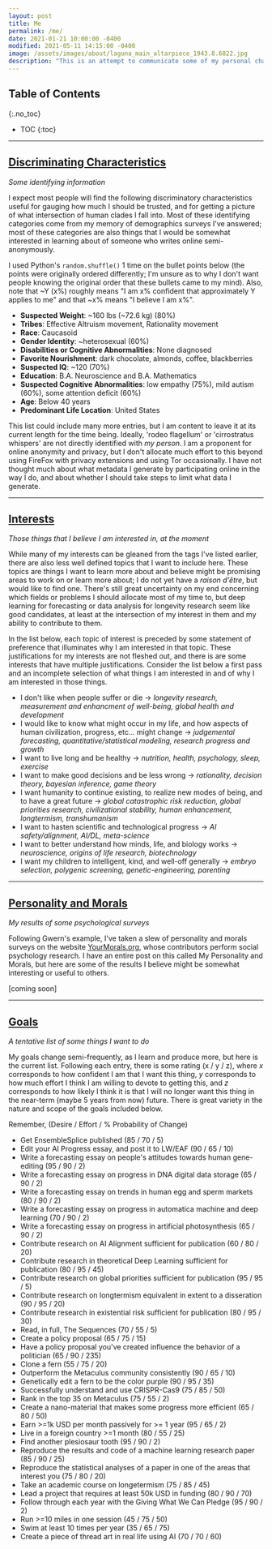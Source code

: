 ```yaml
---
layout: post
title: Me
permalink: /me/
date: 2021-01-21 10:00:00 -0400
modified: 2021-05-11 14:15:00 -0400
image: /assets/images/about/laguna_main_altarpiece_1943.8.6822.jpg
description: "This is an attempt to communicate some of my personal charactistics, along with my personality, interests, and goals, so that you can assess how much you should trust me."
---
```


<!-- Considerations for this post:
What is this site about?
Why does this site exist?
Who are you?
  What are your goals?
  What are your instruments?-->

## Table of Contents
{:.no_toc}
* TOC
{:toc}

---

## [Discriminating Characteristics](#discriminating-characteristics)
_Some identifying information_

I expect most people will find the following discriminatory characteristics useful for gauging how much I should be trusted, and for getting a picture of what intersection of human clades I fall into. Most of these identifying categories come from my memory of demographics surveys I've answered; most of these categories are also things that I would be somewhat interested in learning about of someone who writes online semi-anonymously. 

I used Python's ```random.shuffle()``` 1 time on the bullet points below (the points were originally ordered differently; I'm unsure as to why I don't want people knowing the original order that these bullets came to my mind). Also, note that ~Y (x%) roughly means "I am x% confident that approximately Y applies to me" and that ~x% means "I believe I am x%".

- __Suspected Weight__: ~160 lbs (~72.6 kg) (80%)
- __Tribes__: Effective Altruism movement,  Rationality movement
- __Race__: Caucasoid
- __Gender Identity__: ~heterosexual (60%)
- __Disabilities or Cognitive Abnormalities__: None diagnosed
- __Favorite Nourishment__: dark chocolate, almonds, coffee, blackberries
- __Suspected IQ__: ~120 (70%)
- __Education__: B.A. Neuroscience and B.A. Mathematics
- __Suspected Cognitive Abnormalities__: low empathy (75%), mild autism (60%), some attention deficit (60%)
- __Age__: Below 40 years
- __Predominant Life Location__: United States 

This list could include many more entries, but I am content to leave it at its current length for the time being. Ideally, 'rodeo flagellum' or 'cirrostratus whispers' are not directly identified with _my person_. I am a proponent for online anonymity and privacy, but I don't allocate much effort to this beyond using FireFox with privacy extensions and using Tor occasionally. I have not thought much about what metadata I generate by participating online in the way I do, and about whether I should take steps to limit what data I generate.  

---

## [Interests](#interests)
_Those things that I believe I am interested in, at the moment_

While many of my interests can be gleaned from the tags I've listed earlier, there are also less well defined topics that I want to include here. These topics are things I want to learn more about and believe might be promising areas to work on or learn more about; I do not yet have a _raison d'être_, but would like to find one. There's still great uncertainty on my end concerning which fields or problems I should allocate most of my time to, but deep learning for forecasting or data analysis for longevity research seem like good candidates, at least at the intersection of my interest in them and my ability to contribute to them.

In the list below, each topic of interest is preceded by some statement of preference that illuminates why I am interested in that topic. These justifications for my interests are not fleshed out, and there is are some interests that have multiple justifications. Consider the list below a first pass and an incomplete selection of what things I am interested in and of why I am interested in those things. 

- I don't like when people suffer or die &rarr; _longevity research, measurement and enhancment of well-being, global health and development_
- I would like to know what might occur in my life, and how aspects of human civilization, progress, etc... might change &rarr; _judgemental forecasting, quantitative/statistical modeling, research progress and growth_
- I want to live long and be healthy &rarr; _nutrition, health, psychology, sleep, exercise_
- I want to make good decisions and be less wrong &rarr; _rationality, decision theory, bayesian inference, game theory_
- I want humanity to continue existing, to realize new modes of being, and to have a great future &rarr; _global catastrophic risk reduction, global priorities research, civilizational stability, human enhancement, longtermism, transhumanism_
- I want to hasten scientific and technological progress &rarr; _AI safety/alignment, AI/DL, meta-science_
- I want to better understand how minds, life, and biology works &rarr; _neuroscience, origins of life research, biotechnology_
- I want my children to intelligent, kind, and well-off generally &rarr; _embryo selection, polygenic screening, genetic-engineering, parenting_

---

## [Personality and Morals](#personality-morals)
_My results of some psychological surveys_

Following Gwern's example, I've taken a slew of personality and morals surveys on the website [YourMorals.org](https://yourmorals.org/), whose contributors perform social psychology research. I have an entire post on this called My Personality and Morals, but here are some of the results I believe might be somewhat interesting or useful to others.

[coming soon]

---

## [Goals](#goals)
_A tentative list of some things I want to do_ 

My goals change semi-frequently, as I learn and produce more, but here is the current list. Following each entry, there is some rating (x / y / z), where _x_ corresponds to how confident I am that I want this thing, _y_ corresponds to how much effort I think I am willing to devote to getting this, and _z_ corresponds to how likely I think it is that I will no longer want this thing in the near-term (maybe 5 years from now) future. There is great variety in the nature and scope of the goals included below. 

Remember, (Desire / Effort / % Probability of Change) 

- Get EnsembleSplice published (85 / 70 / 5) 
- Edit your AI Progress essay, and post it to LW/EAF (90 / 65 / 10) 
- Write a forecasting essay on people's attitudes towards human gene-editing (95 / 90 / 2) 
- Write a forecasting essay on progress in DNA digital data storage (65 / 90 / 2)
- Write a forecasting essay on trends in human egg and sperm markets (80 / 90 / 2)
- Write a forecasting essay on progress in automatica machine and deep learning (70 / 90 / 2)
- Write a forecasting essay on progress in artificial photosynthesis (65 / 90 / 2)
- Contribute research on AI Alignment sufficient for publication (60 / 80 / 20) 
- Contribute research in theoretical Deep Learning sufficient for publication (80 / 95 / 45)
- Contribute research on global priorities sufficient for publication (95 / 95 / 5)
- Contribute research on longtermism equivalent in extent to a disseration (90 / 95 / 20)
- Contribute research in existential risk sufficient for publication (80 / 95 / 30)
- Read, in full, The Sequences (70 / 55 / 5)
- Create a policy proposal (65 / 75 / 15)
- Have a policy proposal you've created influence the behavior of a politician (65 / 90 / 235) 
- Clone a fern (55 / 75 / 20)
- Outperform the Metaculus community consistently (90 / 65 / 10) 
- Genetically edit a fern to be the color purple (90 / 95 / 35)
- Successfully understand and use CRISPR-Cas9 (75 / 85 / 50)
- Rank in the top 35 on Metaculus (75 / 55 / 2)
- Create a nano-material that makes some progress more efficient (65 / 80 / 50)
- Earn >=1k USD per month passively for >= 1 year (95 / 65 / 2)
- Live in a foreign country >=1 month (80 / 55 / 25)
- Find another plesiosaur tooth (95 / 90 / 2)
- Reproduce the results and code of a machine learning research paper (85 / 90 / 25)
- Reproduce the statistical analyses of a paper in one of the areas that interest you (75 / 80 / 20)
- Take an academic course on longetermism (75 / 85 / 45)
- Lead a project that requires at least 50k USD in funding (80 / 90 / 70)
- Follow through each year with the Giving What We Can Pledge (95 / 90 / 2)
- Run >=10 miles in one session (45 / 75 / 50)
- Swim at least 10 times per year (35 / 65 / 75)
- Create a piece of thread art in real life using AI (70 / 70 / 60) 









